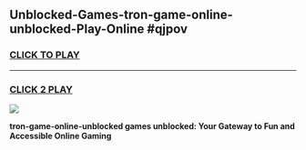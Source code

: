 
## Unblocked-Games-tron-game-online-unblocked-Play-Online #qjpov
<h3>
<a href="https://news.freeplayer.one?title=tron-game-online-unblocked&ref=3">CLICK TO PLAY</a></h3>
<hr>

<h3>
<a href="https://news.freeplayer.one?title=tron-game-online-unblocked&ref=3">CLICK 2 PLAY</a>
  
</h3>

<a href="https://news.freeplayer.one?title=tron-game-online-unblocked&ref=3"><img src="https://clearcache.store/games.png"></a>


**tron-game-online-unblocked games unblocked: Your Gateway to Fun and Accessible Online Gaming**
